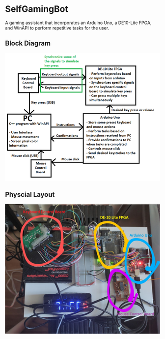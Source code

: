 # SelfGamingBot
A gaming assistant that incorporates an Arduino Uno, a DE10-Lite FPGA, and WinAPI to perform repetitive tasks for the user. 

## Block Diagram
![Block Diagram](https://github.com/shida-yang/SelfGamingBot/blob/master/Hardware%20schematics/block%20diagram.png)

## Physcial Layout
![Physcial Layout](https://github.com/shida-yang/SelfGamingBot/blob/master/Hardware%20schematics/hardware_layout.jpg)
